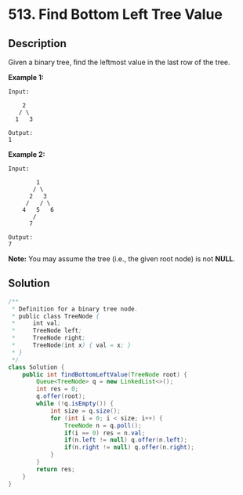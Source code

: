 # 513. Find Bottom Left Tree Value

## Description

Given a binary tree, find the leftmost value in the last row of the tree.

**Example 1:**

```
Input:

    2
   / \
  1   3

Output:
1
```

**Example 2:** 

```
Input:

        1
       / \
      2   3
     /   / \
    4   5   6
       /
      7

Output:
7
```

**Note:** You may assume the tree (i.e., the given root node) is not **NULL**.



## Solution

```java
/**
 * Definition for a binary tree node.
 * public class TreeNode {
 *     int val;
 *     TreeNode left;
 *     TreeNode right;
 *     TreeNode(int x) { val = x; }
 * }
 */
class Solution {
    public int findBottomLeftValue(TreeNode root) {
        Queue<TreeNode> q = new LinkedList<>();
        int res = 0;
        q.offer(root);
        while (!q.isEmpty()) {
            int size = q.size();
            for (int i = 0; i < size; i++) {
                TreeNode n = q.poll();
                if(i == 0) res = n.val;
                if(n.left != null) q.offer(n.left);
                if(n.right != null) q.offer(n.right);
            }
        }
        return res;
    }
}
```

